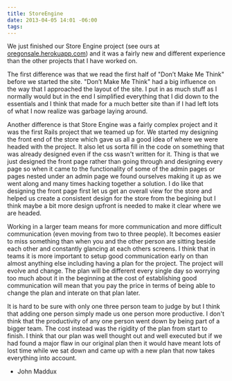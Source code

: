 ```yaml
---
title: StoreEngine
date: 2013-04-05 14:01 -06:00
tags:
---
```


We just finished our Store Engine project (see ours at <a href="http://oregonsale.herokuapp.com">oregonsale.herokuapp.com</a>) and it was a fairly new and different experience than the other projects that I have worked on. 

The first difference was that we read the first half of "Don’t Make Me Think" before we started the site. "Don’t Make Me Think" had a big influence on the way that I approached the layout of the site. I put in as much stuff as I normally would but in the end I simplified everything that I did down to the essentials and I think that made for a much better site than if I had left lots of what I now realize was garbage laying around. 

Another difference is that Store Engine was a fairly complex project and it was the first Rails project that we teamed up for. We started my designing the front end of the store which gave us all a good idea of where we were headed with the project. It also let us sorta fill in the code on something that was already designed even if the css wasn't written for it. Thing is that we just designed the front page rather than going through and designing every page so when it came to the functionality of some of the admin pages or pages nested under an admin page we found ourselves making it up as we went along and many times hacking together a solution. I do like that designing the front page first let us get an overall view for the store and helped us create a consistent design for the store from the begining but I think maybe a bit more design upfront is needed to make it clear where we are headed. 

Working in a larger team means for more communication and more difficult communication (even moving from two to three people). It becomes easier to miss something than when you and the other person are sitting beside each other and constantly glancing at each others screens. I think that in teams it is more important to setup good communication early on than almost anything else including having a plan for the project. The project will evolve and change. The plan will be different every single day so worrying too much about it in the beginning at the cost of establishing good communication will mean that you pay the price in terms of being able to change the plan and interate on that plan later.

It is hard to be sure with only one three person team to judge by but I think that adding one person simply made us one person more productive. I don't think that the productivity of any one person went down by being part of a bigger team. The cost instead was the rigidity of the plan from start to finish. I think that our plan was well thought out and well executed but if we had found a major flaw in our original plan then it would have meant lots of lost time while we sat down and came up with a new plan that now takes everything into account. 

- John Maddux

